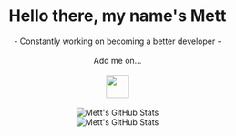<div align="center">
  <h1>Hello there, my name's Mett</h1>
  - Constantly working on becoming a better developer -
  <br />
  <br />
  Add me on...
  <br />
  <br />
  <img src="https://raw.githubusercontent.com/rahuldkjain/github-profile-readme-generator/master/src/images/icons/Social/discord.svg" height="40" width="40">
  <br />
  <br />
  <img alt="Mett's GitHub Stats" src="https://github-readme-stats.vercel.app/api?username=mettwasser&theme=tokyonight" media="(prefers-color-scheme: dark)" />
  <br />
  <img alt="Mett's GitHub Stats" src="https://github-readme-stats.vercel.app/api/top-langs/?username=mettwasser&theme=tokyonight&layout=donut-vertical" media="(prefers-color-scheme: dark)" />
</div>
